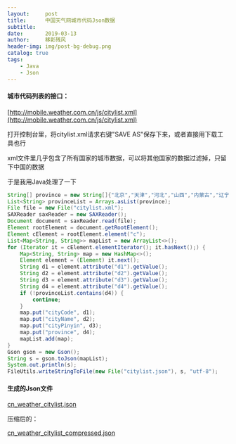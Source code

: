 ```yaml
---
layout:     post
title:      中国天气网城市代码Json数据
subtitle:   
date:       2019-03-13
author:     移影残风
header-img: img/post-bg-debug.png
catalog: true
tags:
    - Java
    - Json
---
```


#### 城市代码列表的接口：

[http://mobile.weather.com.cn/js/citylist.xml](http://mobile.weather.com.cn/js/citylist.xml)

打开控制台里，将citylist.xml请求右键"SAVE AS"保存下来，或者直接用下载工具也行

xml文件里几乎包含了所有国家的城市数据，可以将其他国家的数据过滤掉，只留下中国的数据

于是我用Java处理了一下

```java
String[] province = new String[]{"北京","天津","河北","山西","内蒙古","辽宁","吉林","黑龙江","上海","江苏","浙江","安徽","福建","江西","山东","河南","湖北","湖南","广东","广西","海南","重庆","四川","贵州","云南","西藏","陕西","甘肃","青海","宁夏","新疆"};
List<String> provinceList = Arrays.asList(province);
File file = new File("citylist.xml");
SAXReader saxReader = new SAXReader();
Document document = saxReader.read(file);
Element rootElement = document.getRootElement();
Element cElement = rootElement.element("c");
List<Map<String, String>> mapList = new ArrayList<>();
for (Iterator it = cElement.elementIterator(); it.hasNext();) {
    Map<String, String> map = new HashMap<>();
    Element element = (Element) it.next();
    String d1 = element.attribute("d1").getValue();
    String d2 = element.attribute("d2").getValue();
    String d3 = element.attribute("d3").getValue();
    String d4 = element.attribute("d4").getValue();
    if (!provinceList.contains(d4)) {
        continue;
    }
    map.put("cityCode", d1);
    map.put("cityName", d2);
    map.put("cityPinyin", d3);
    map.put("province", d4);
    mapList.add(map);
}
Gson gson = new Gson();
String s = gson.toJson(mapList);
System.out.println(s);
FileUtils.writeStringToFile(new File("citylist.json"), s, "utf-8");
```

#### 生成的Json文件

[cn_weather_citylist.json](https://yiyingcanfeng.github.io/data/2019-03-13-cn_weather_citylist.json)

压缩后的：

[cn_weather_citylist_compressed.json](https://yiyingcanfeng.github.io/data/2019-03-13-cn_weather_citylist_compressed.json)